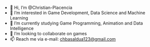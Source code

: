 - 👋 Hi, I’m @Christian-Placencia
- 👀 I’m interested in Game Development, Data Science and Machine Learning
- 🌱 I’m currently studying Game Programming, Animation and Data Intelligence
- 💞️ I’m looking to collaborate on games
- 📫 Reach me via e-mail: chbasaldua123@gmail.com

<!---
Christian-Placencia/Christian-Placencia is a ✨ special ✨ repository because its `README.md` (this file) appears on your GitHub profile.
You can click the Preview link to take a look at your changes.
--->
